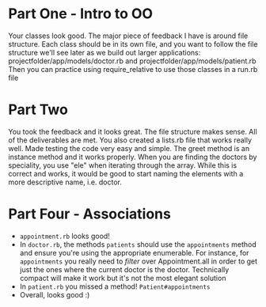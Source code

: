 # Part One - Intro to OO 
Your classes look good. The major piece of feedback I have is around file structure.
Each class should be in its own file, and you want to follow the file structure we'll see later as we build out larger applications: projectfolder/app/models/doctor.rb and projectfolder/app/models/patient.rb
Then you can practice using require_relative to use those classes in a run.rb file 

# Part Two
You took the feedback and it looks great. The file structure makes sense. All of the deliverables are met. You also created a lists.rb file that works really well. Made testing the code very easy and simple. The greet method is an instance method and it works properly. When you are finding the doctors by speciality, you use "ele" when iterating through the array. While this is correct and works, it would be good to start naming the elements with a more descriptive name, i.e. doctor. 


# Part Four - Associations
- `appointment.rb` looks good!
- In `doctor.rb`, the methods `patients` should use the `appointments` method and ensure you're using the appropriate enumerable. For instance, for `appointments` you really need to *filter* over Appointment.all in order to get just the ones where the current doctor is the doctor. Technically compact will make it work but it's not the most elegant solution
- In `patient.rb` you missed a method! `Patient#appointments`
- Overall, looks good :) 
